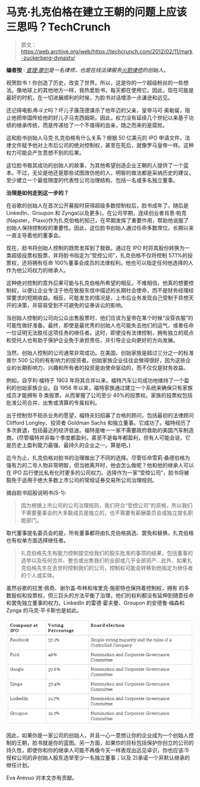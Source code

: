 # 马克·扎克伯格在建立王朝的问题上应该三思吗？TechCrunch

> 原文：<https://web.archive.org/web/https://techcrunch.com/2012/02/11/mark-zuckerberg-dynasty/>

**编者按** : *[查理·摩尔](https://web.archive.org/web/20230315140756/https://twitter.com/#!/charleymooreesq)是一名律师，也是在线法律服务[火箭律师](https://web.archive.org/web/20230315140756/http://www.rocketlawyer.com/)的创始人。*

祝贺脸书！你创造了历史，改变了世界。所以，这是你的一个超级粉丝的一些想法。像地球上的其他地方一样，我热爱脸书，每天都在使用它。因此，现在可能是最好的时机，在一切进展顺利的时候，为脸书对话增添一点谦逊和远见。

还记得电影*角斗士*吗？坏儿子康茂德谋杀了他年迈的父亲，皇帝马可·奥勒留，阻止他把帝国传给他的好儿子马克西姆斯。因此，权力没有延续几个世纪以来基于功绩的继承传统，而是传递给了一个不值得的血亲，随之而来的是腐败。

这和脸书创始人马克·扎克伯格有什么关系？根据 50 亿美元的 IPO 申请文件，法律文件赋予他对上市后公司的绝对控制权，甚至在死后，就像罗马皇帝一样。这种权力可能会产生意想不到的后果。

这位脸书极其成功的创始人的故事，为其他希望创造企业王朝的人提供了一个蓝本。不过，无论是他还是那些试图效仿他的人，明智的做法都是采纳历史的建议，至少建立一个最低限度的代表性公司治理结构，包括一名或多名独立董事。

**治理是如何走到这一步的？**

在谷歌的创始人在首次公开募股时获得超级多数控制权后，脸书成年了，随后是 LinkedIn、Groupon 和 Zynga(以及更多)。在公司早期，连续创业者肖恩·帕克(Napster，Plaxo)作为扎克伯格的知己，在早期发挥了重要作用，帮助他说服了创始人保持控制权的重要性。因此，这位脸书创始人通过任命多数席位，长期以来一直主导着他的董事会。

现在，脸书将创始人控制的趋势发挥到了极致。通过在 IPO 时将其股份转换为一类超级投票权股票，并将脸书指定为“受控公司”，扎克伯格不仅将控制 57.1%的投票权，还将拥有任命 100%董事会成员的法律权利。他也可以指定任何他选择的人作为他公司权力的继承人。

这种绝对控制的意外后果可能与扎克伯格所希望的相反。不难相信，他真的想要控制权，以便让企业专注于他在致股东信中描述的长期社会使命，而不是财务经理经常要求的短期收益。相反，可能发生的情况是，上市后业务发现自己受制于异想天开的决策，并容易受到不可避免的证券诉讼的影响。

当创始人控制的公司向公众出售股票时，他们应该为皇帝在某个时候“没穿衣服”的可能性做好准备。最终，即使是最优秀的创始人也可能失去他们的运气，或者任命一位证明无法胜任这项任务的继任者。这时，即使没有法律控制，拥有独立的观点和受托人也有助于保护企业免于承担责任，并引导企业向更好的方向发展。

当然，创始人控制的公司通常非常成功。在美国，创始家族是超过三分之一的标准普尔 500 公司的有影响力的投资者。创始家族企业往往会做得很好，因为这些企业的长期影响力、兴趣和所有者的投资是由使命驱动的，而不仅仅是财务收益。

例如，自亨利·福特于 1903 年将其合并以来，福特汽车公司成功地维持了一个盈利的创始家族企业。自 1956 年以来，福特家族通过建立一个系统来确保只有家族成员才能拥有 B 类股票，从而掌握了公司至少 40%的投票权。家族的投票权包括批准公司合并、出售或清算的专属权利。

出于控制但不扼杀业务的愿望，福特夫妇招募了合格的顾问，包括最初的法律顾问 Clifford Longley、投资者 Goldman Sachs 和独立董事。它成功了。福特经历了多次衰退，包括最近的经济低迷。福特是唯一一家不需要政府救助的美国汽车制造商。(尽管福特并非每个季度都盈利，甚至不是每年都盈利，但有人可能会说，它是历史上盈利能力最强、最持久的企业之一。算是吧。)

迄今为止，扎克伯格对脸书的治理做出了不同的选择。尽管任命雪莉·桑德伯格为强有力的二号人物非常明智，但当她离开时，他会怎么做呢？他和他的继承人可以在 IPO 后行使比私有化时更多的公司权力。选择作为一家“受控公司”，脸书将被豁免于适用于绝大多数上市公司的常规证券交易所公司治理规则。

摘自脸书招股说明书(S-1):

> 因为根据上市公司的公司治理规则，我们符合“受控公司”的资格，所以我们不需要董事会的大多数成员是独立的，也不需要有薪酬委员会或独立提名职能部门。

取代董事提名委员会的是，所有董事都将由扎克伯格挑选、罢免和替换，扎克伯格也有权单方面选择继任者。

> 扎克伯格先生有能力控制提交给我们的股东批准的事项的结果，包括董事的选举以及任何合并、整合或出售我们的全部或几乎全部资产…此外，如果扎克伯格先生在去世时控制我们的公司，控制权可能会转移到他指定为继任者的个人或实体。

虽然谷歌的拉里·佩奇、谢尔盖·布林和埃里克·施密特也保持着控制权，拥有
的多数股权和投票权，但三巨头的方法平衡了治理，他们的权利都没有延伸到随意任命和罢免独立董事的权力。LinkedIn 的雷德·霍夫曼、Groupon 的安德鲁·梅森和 Zynga 的马克·平卡斯也是如此。

[![](img/6bf3d7c88231ed375fc11729c9f4c9ac.png "facebook table")](https://web.archive.org/web/20230315140756/https://techcrunch.com/wp-content/uploads/2012/02/facebook-table.jpg)

因此，如果你是一家公司的创始人，并且一心一意想让你的企业成为一个创始人控制的王朝，脸书就是你的蓝图。另一方面，如果你的目标包括保护你创立的公司的持久性，即使你和你的继承人可能不再像今天一样表现出远见卓识，你也应该:1)授权公司的非创始人股东选举至少一名独立董事；以及 2)承诺一个非默认继承的继任计划。

Eva Arevuo 对本文亦有贡献。
